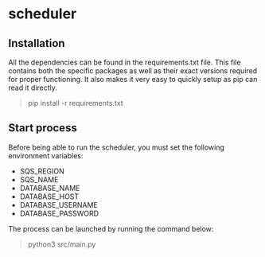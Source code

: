 # scheduler

## Installation

All the dependencies can be found in the requirements.txt file. This file contains both the specific packages as well as their exact versions required for proper functioning. It also makes it very easy to quickly setup as pip can read it directly.

> pip install -r requirements.txt

## Start process

Before being able to run the scheduler, you must set the following environment variables:
- SQS_REGION
- SQS_NAME
- DATABASE_NAME
- DATABASE_HOST
- DATABASE_USERNAME
- DATABASE_PASSWORD

The process can be launched by running the command below:

> python3 src/main.py